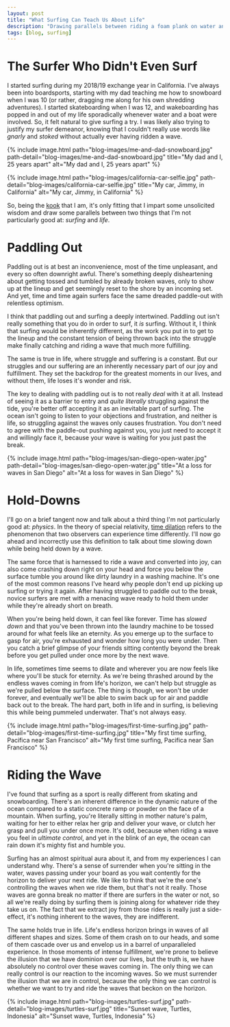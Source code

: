```yaml
---
layout: post
title: "What Surfing Can Teach Us About Life"
description: "Drawing parallels between riding a foam plank on water and life itself, serious business."
tags: [blog, surfing]
---
```


# The Surfer Who Didn't Even Surf

I started surfing during my 2018/19 exchange year in California. I've always been into boardsports, starting with my dad teaching me how to snowboard when I was 10 (or rather, dragging me along for his own shredding adventures). I started skateboarding when I was 12, and wakeboarding has popped in and out of my life sporadically whenever water and a boat were involved. So, it felt natural to give surfing a try. I was likely also trying to justify my surfer demeanor, knowing that I couldn't really use words like _gnarly_ and _stoked_ without actually ever having ridden a wave.

{% include  image.html 
            path="blog-images/me-and-dad-snowboard.jpg" 
            path-detail="blog-images/me-and-dad-snowboard.jpg" 
            title="My dad and I, 25 years apart" 
            alt="My dad and I, 25 years apart" %}

{% include  image.html 
            path="blog-images/california-car-selfie.jpg" 
            path-detail="blog-images/california-car-selfie.jpg" 
            title="My car, Jimmy, in California" 
            alt="My car, Jimmy, in California" %}

So, being the [kook](https://www.urbandictionary.com/define.php?term=kook) that I am, it's only fitting that I impart some unsolicited wisdom and draw some parallels between two things that I'm not particularly good at: _surfing_ and _life_.

# Paddling Out

Paddling out is at best an inconvenience, most of the time unpleasant, and every so often downright awful. There's something deeply disheartening about getting tossed and tumbled by already broken waves, only to show up at the lineup and get seemingly reset to the shore by an incoming set. And yet, time and time again surfers face the same dreaded paddle-out with relentless optimism. 

I think that paddling out and surfing a deeply intertwined. Paddling out isn't really something that you do in order to surf, it _is_ surfing. Without it, I think that surfing would be inherently different, as the work you put in to get to the lineup and the constant tension of being thrown back into the struggle make finally catching and riding a wave that much more fulfilling. 

The same is true in life, where struggle and suffering is a constant. But our struggles and our suffering are an inherently necessary part of our joy and fulfillment. They set the backdrop for the greatest moments in our lives, and without them, life loses it's wonder and risk. 

The key to dealing with paddling out is to not really _deal_ with it at all. Instead of seeing it as a barrier to entry and _quite literally_ struggling against the tide, you're better off accepting it as an inevitable part of surfing. The ocean isn't going to listen to your objections and frustration, and neither is life, so struggling against the waves only causes frustration. You don't need to agree with the paddle-out pushing against you, you just need to accept it and willingly face it, because your wave is waiting for you just past the break.  

{% include  image.html 
            path="blog-images/san-diego-open-water.jpg" 
            path-detail="blog-images/san-diego-open-water.jpg" 
            title="At a loss for waves in San Diego" 
            alt="At a loss for waves in San Diego" %}



# Hold-Downs

I'll go on a brief tangent now and talk about a third thing I'm not particularly good at: _physics_. In the theory of special relativity, [time dilation](https://www.britannica.com/science/time-dilation) refers to the phenomenon that two observers can experience time differently. I'll now go ahead and incorrectly use this definition to talk about time slowing down while being held down by a wave.

The same force that is harnessed to ride a wave and converted into joy, can also come crashing down right on your head and force you below the surface tumble you around like dirty laundry in a washing machine. It's one of the most common reasons I've heard why people don't end up picking up surfing or trying it again. After having struggled to paddle out to the break, novice surfers are met with a menacing wave ready to hold them under while they're already short on breath. 

When you're being held down, it can feel like forever. Time has _slowed down_ and that you've been thrown into the laundry machine to be tossed around for what feels like an eternity. As you emerge up to the surface to gasp for air, you're exhausted and wonder how long you were under. Then you catch a brief glimpse of your friends sitting contently beyond the break before you get pulled under once more by the next wave.

In life, sometimes time seems to dilate and wherever you are now feels like where you'll be stuck for eternity. As we're being thrashed around by the endless waves coming in from life's horizon, we can't help but struggle as we're pulled below the surface. The thing is though, we won't be under forever, and eventually we'll be able to swim back up for air and paddle back out to the break. The hard part, both in life and in surfing, is believing this while being pummeled underwater. That's not always easy. 

{% include  image.html 
            path="blog-images/first-time-surfing.jpg" 
            path-detail="blog-images/first-time-surfing.jpg" 
            title="My first time surfing, Pacifica near San Francisco" 
            alt="My first time surfing, Pacifica near San Francisco" %}



# Riding the Wave

I've found that surfing as a sport is really different from skating and snowboarding. There's an inherent difference in the dynamic nature of the ocean compared to a static concrete ramp or powder on the face of a mountain. When surfing, you're literally sitting in mother nature's palm, waiting for her to either relax her grip and deliver your wave, or clutch her grasp and pull you under once more. It's odd, because when riding a wave you feel in _ultimate control_, and yet in the blink of an eye, the ocean can rain down it's mighty fist and humble you.

Surfing has an almost spiritual aura about it, and from my experiences I can understand why. There's a sense of surrender when you're sitting in the water, waves passing under your board as you wait contently for the horizon to deliver your next ride. We like to think that we're the one's controlling the waves when we ride them, but that's not it really. Those waves are gonna break no matter if there are surfers in the water or not, so all we're really doing by surfing them is joining along for whatever ride they take us on. The fact that we extract joy from those rides is really just a side-effect, it's nothing inherent to the waves, they are indifferent. 

The same holds true in life. Life's endless horizon brings in waves of all different shapes and sizes. Some of them crash on to our heads, and some of them cascade over us and envelop us in a barrel of unparalleled experience. In those moments of intense fulfillment, we're prone to believe the illusion that we have dominion over our lives, but the truth is, we have absolutely no control over these waves coming in. The only thing we can really control is our reaction to the incoming waves. So we must surrender the illusion that we are in control, because the only thing we can control is whether we want to try and ride the waves that beckon on the horizon.

{% include  image.html 
            path="blog-images/turtles-surf.jpg" 
            path-detail="blog-images/turtles-surf.jpg" 
            title="Sunset wave, Turtles, Indonesia" 
            alt="Sunset wave, Turtles, Indonesia" %}
